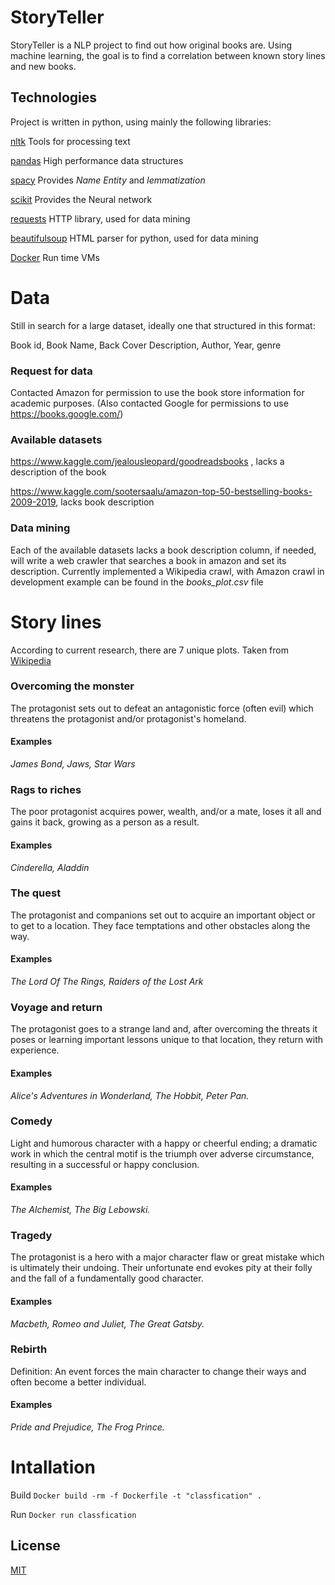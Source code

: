 # StoryTeller
StoryTeller is a NLP project to find out how original books are.
Using machine learning, the goal is to find a correlation between known story lines and new books.

## Technologies
Project is written in python, using mainly the following libraries:

[nltk](https://www.nltk.org/#) Tools for processing text

[pandas](https://pandas.pydata.org/) High performance data structures 

[spacy](https://spacy.io/) Provides *Name Entity* and *lemmatization*

[scikit](https://scikit-learn.org/stable/index.html) Provides the Neural network 

[requests](https://docs.python-requests.org/en/latest/) HTTP library, used for data mining

[beautifulsoup](https://www.crummy.com/software/BeautifulSoup/bs4/doc/) HTML parser for python, used for data mining

[Docker](https://www.docker.com/) Run time VMs


# Data
Still in search for a large dataset, ideally one that structured in this format:

Book id, Book Name, Back Cover Description, Author, Year, genre

### Request for data
Contacted Amazon for permission to use the book store information for academic purposes. (Also contacted Google for permissions to use https://books.google.com/)

### Available datasets
https://www.kaggle.com/jealousleopard/goodreadsbooks , lacks a description of the book

https://www.kaggle.com/sootersaalu/amazon-top-50-bestselling-books-2009-2019, lacks book description


### Data mining

Each of the available datasets lacks a book description column, if needed, will write a web crawler that searches a book in amazon and set its description.
Currently implemented a Wikipedia crawl, with Amazon crawl in development
example can be found in the *books_plot.csv* file

# Story lines
According to current research, there are 7 unique plots.
Taken from [Wikipedia](https://en.wikipedia.org/wiki/The_Seven_Basic_Plots)

### Overcoming the monster
The protagonist sets out to defeat an antagonistic force (often evil) which threatens the protagonist and/or protagonist's homeland.

#### Examples
*James Bond, Jaws, Star Wars*

### Rags to riches 
The poor protagonist acquires power, wealth, and/or a mate, loses it all and gains it back, growing as a person as a result.

#### Examples
*Cinderella, Aladdin*

### The quest
The protagonist and companions set out to acquire an important object or to get to a location. They face temptations and other obstacles along the way.

#### Examples
*The Lord Of The Rings, Raiders of the Lost Ark*

### Voyage and return
The protagonist goes to a strange land and, after overcoming the threats it poses or learning important lessons unique to that location, they return with experience.

#### Examples
*Alice's Adventures in Wonderland, The Hobbit, Peter Pan.*

### Comedy
Light and humorous character with a happy or cheerful ending; a dramatic work in which the central motif is the triumph over adverse circumstance, resulting in a successful or happy conclusion.

#### Examples
*The Alchemist, The Big Lebowski.*

### Tragedy
The protagonist is a hero with a major character flaw or great mistake which is ultimately their undoing. Their unfortunate end evokes pity at their folly and the fall of a fundamentally good character.

#### Examples
*Macbeth, Romeo and Juliet, The Great Gatsby.*

### Rebirth
Definition: An event forces the main character to change their ways and often become a better individual.

#### Examples
*Pride and Prejudice, The Frog Prince.*

# Intallation
Build
`Docker build -rm -f Dockerfile -t "classfication" .`

Run
`Docker run classfication`

## License
[MIT](https://choosealicense.com/licenses/mit/)
